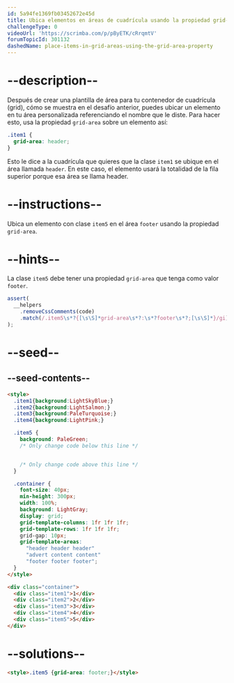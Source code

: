 ```yaml
---
id: 5a94fe1369fb03452672e45d
title: Ubica elementos en áreas de cuadrícula usando la propiedad grid-area
challengeType: 0
videoUrl: 'https://scrimba.com/p/pByETK/cRrqmtV'
forumTopicId: 301132
dashedName: place-items-in-grid-areas-using-the-grid-area-property
---
```


# --description--

Después de crear una plantilla de área para tu contenedor de cuadrícula (grid), cómo se muestra en el desafío anterior, puedes ubicar un elemento en tu área personalizada referenciando el nombre que le diste. Para hacer esto, usa la propiedad `grid-area` sobre un elemento así:

```css
.item1 {
  grid-area: header;
}
```

Esto le dice a la cuadrícula que quieres que la clase `item1` se ubique en el área llamada `header`. En este caso, el elemento usará la totalidad de la fila superior porque esa área se llama header.

# --instructions--

Ubica un elemento con clase `item5` en el área `footer` usando la propiedad `grid-area`.

# --hints--

La clase `item5` debe tener una propiedad `grid-area` que tenga como valor `footer`.

```js
assert(
  __helpers
    .removeCssComments(code)
    .match(/.item5\s*?{[\s\S]*grid-area\s*?:\s*?footer\s*?;[\s\S]*}/gi)
);
```

# --seed--

## --seed-contents--

```html
<style>
  .item1{background:LightSkyBlue;}
  .item2{background:LightSalmon;}
  .item3{background:PaleTurquoise;}
  .item4{background:LightPink;}

  .item5 {
    background: PaleGreen;
    /* Only change code below this line */


    /* Only change code above this line */
  }

  .container {
    font-size: 40px;
    min-height: 300px;
    width: 100%;
    background: LightGray;
    display: grid;
    grid-template-columns: 1fr 1fr 1fr;
    grid-template-rows: 1fr 1fr 1fr;
    grid-gap: 10px;
    grid-template-areas:
      "header header header"
      "advert content content"
      "footer footer footer";
  }
</style>

<div class="container">
  <div class="item1">1</div>
  <div class="item2">2</div>
  <div class="item3">3</div>
  <div class="item4">4</div>
  <div class="item5">5</div>
</div>
```

# --solutions--

```html
<style>.item5 {grid-area: footer;}</style>
```
